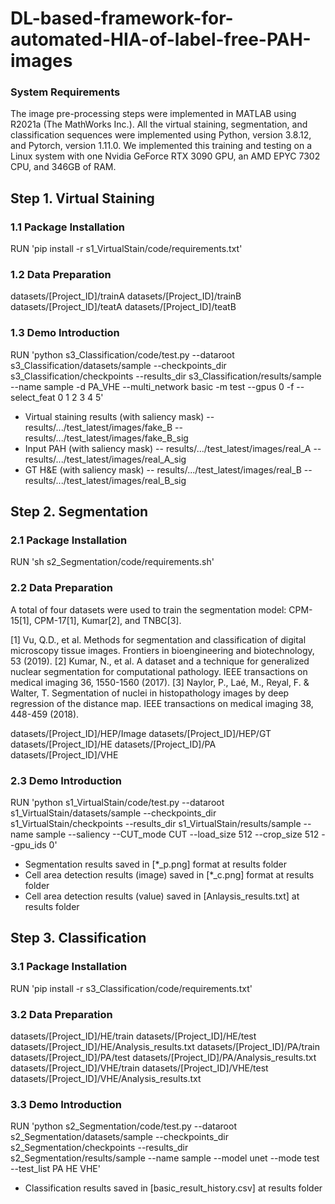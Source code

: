 # DL-based-framework-for-automated-HIA-of-label-free-PAH-images

### System Requirements
The image pre-processing steps were implemented in MATLAB using R2021a (The MathWorks Inc.). 
All the virtual staining, segmentation, and classification sequences were implemented using Python, version 3.8.12, and Pytorch, version 1.11.0. We implemented this training and testing on a Linux system with one Nvidia GeForce RTX 3090 GPU, an AMD EPYC 7302 CPU, and 346GB of RAM.

## Step 1. Virtual Staining
### 1.1 Package Installation
RUN 'pip install -r s1_VirtualStain/code/requirements.txt'
### 1.2 Data Preparation
datasets/[Project_ID]/trainA
datasets/[Project_ID]/trainB
datasets/[Project_ID]/teatA
datasets/[Project_ID]/teatB
### 1.3 Demo Introduction
RUN 'python s3_Classification/code/test.py --dataroot s3_Classification/datasets/sample --checkpoints_dir s3_Classification/checkpoints --results_dir s3_Classification/results/sample --name sample -d PA_VHE  --multi_network basic -m test --gpus 0 -f --select_feat 0 1 2 3 4 5'
- Virtual staining results (with saliency mask)
-- results/.../test_latest/images/fake_B
-- results/.../test_latest/images/fake_B_sig
- Input PAH (with saliency mask)
-- results/.../test_latest/images/real_A
-- results/.../test_latest/images/real_A_sig
- GT H&E (with saliency mask)
-- results/.../test_latest/images/real_B
-- results/.../test_latest/images/real_B_sig

## Step 2. Segmentation
### 2.1 Package Installation
RUN 'sh s2_Segmentation/code/requirements.sh'
### 2.2 Data Preparation
A total of four datasets were used to train the segmentation model: CPM-15[1], CPM-17[1], Kumar[2], and TNBC[3].

[1] Vu, Q.D., et al. Methods for segmentation and classification of digital microscopy tissue images. Frontiers in bioengineering and biotechnology, 53 (2019).
[2] Kumar, N., et al. A dataset and a technique for generalized nuclear segmentation for computational pathology. IEEE transactions on medical imaging 36, 1550-1560 (2017).
[3] Naylor, P., Laé, M., Reyal, F. & Walter, T. Segmentation of nuclei in histopathology images by deep regression of the distance map. IEEE transactions on medical imaging 38, 448-459 (2018).

datasets/[Project_ID]/HEP/Image
datasets/[Project_ID]/HEP/GT
datasets/[Project_ID]/HE
datasets/[Project_ID]/PA
datasets/[Project_ID]/VHE
### 2.3 Demo Introduction
RUN 'python s1_VirtualStain/code/test.py --dataroot s1_VirtualStain/datasets/sample --checkpoints_dir s1_VirtualStain/checkpoints --results_dir s1_VirtualStain/results/sample --name sample --saliency --CUT_mode CUT --load_size 512 --crop_size 512 --gpu_ids 0'
- Segmentation results saved in [*_p.png] format at results folder
- Cell area detection results (image) saved in [*_c.png] format at results folder
- Cell area detection results (value) saved in [Anlaysis_results.txt] at results folder
## Step 3. Classification
### 3.1 Package Installation
RUN 'pip install -r s3_Classification/code/requirements.txt'
### 3.2 Data Preparation
datasets/[Project_ID]/HE/train
datasets/[Project_ID]/HE/test
datasets/[Project_ID]/HE/Analysis_results.txt
datasets/[Project_ID]/PA/train
datasets/[Project_ID]/PA/test
datasets/[Project_ID]/PA/Analysis_results.txt
datasets/[Project_ID]/VHE/train
datasets/[Project_ID]/VHE/test
datasets/[Project_ID]/VHE/Analysis_results.txt

### 3.3 Demo Introduction
RUN 'python s2_Segmentation/code/test.py --dataroot s2_Segmentation/datasets/sample --checkpoints_dir s2_Segmentation/checkpoints --results_dir s2_Segmentation/results/sample --name sample --model unet --mode test --test_list PA HE VHE'
- Classification results saved in [basic_result_history.csv] at results folder
